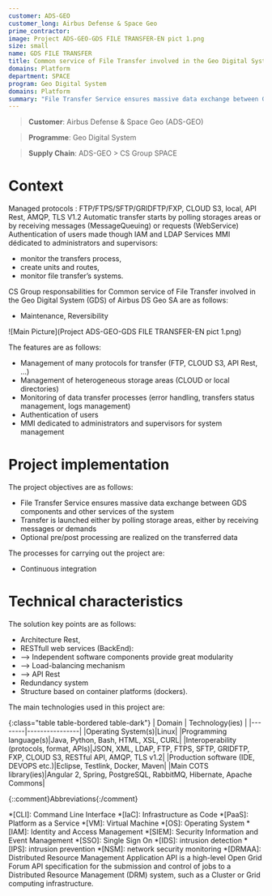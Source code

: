 ```yaml
---
customer: ADS-GEO
customer_long: Airbus Defense & Space Geo
prime_contractor: 
image: Project ADS-GEO-GDS FILE TRANSFER-EN pict 1.png
size: small
name: GDS FILE TRANSFER
title: Common service of File Transfer involved in the Geo Digital System (GDS) of Airbus DS Geo SA
domains: Platform
department: SPACE
program: Geo Digital System
domains: Platform
summary: "File Transfer Service ensures massive data exchange between GDS components and other services of the system. Transfer is launched either by polling storage areas, either by receiving messages or demands. Optional pre/post processing are realized on the transferred data"
---
```


> __Customer__\: Airbus Defense & Space Geo (ADS-GEO)

> __Programme__\: Geo Digital System

> __Supply Chain__\: ADS-GEO >  CS Group SPACE


# Context

Managed protocols : FTP/FTPS/SFTP/GRIDFTP/FXP, CLOUD S3, local, API Rest, AMQP, TLS V1.2 
 Automatic transfer starts by polling storages areas or by receiving messages (MessageQueuing) or requests (WebService)
 Authentication of users made though IAM and LDAP Services
 MMI dédicated to administrators and supervisors: 
 * monitor the transfers process,
 * create units and routes,
 * monitor file transfer’s systems.

CS Group responsabilities for Common service of File Transfer involved in the Geo Digital System (GDS) of Airbus DS Geo SA are as follows:
* Maintenance, Reversibility

![Main Picture](Project ADS-GEO-GDS FILE TRANSFER-EN pict 1.png)

The features are as follows:
* Management of many protocols for transfer (FTP, CLOUD S3, API Rest, ...)
* Management of heterogeneous storage areas (CLOUD or local directories)
* Monitoring of data transfer processes (error handling, transfers status management, logs management)
* Authentication of users
* MMI dedicated to administrators and supervisors for system management

# Project implementation

The project objectives are as follows:
* File Transfer Service ensures massive data exchange between GDS components and other services of the system
* Transfer is launched either by polling storage areas, either by receiving messages or demands 
* Optional pre/post processing are realized on the transferred data

The processes for carrying out the project are:
* Continuous integration

# Technical characteristics

The solution key points are as follows:
* Architecture Rest,
* RESTfull web services (BackEnd):
*   --> Independent software components provide great modularity
*   --> Load-balancing mechanism
*   --> API Rest
* Redundancy system
* Structure based on container platforms (dockers).



The main technologies used in this project are:

{:class="table table-bordered table-dark"}
| Domain | Technology(ies) |
|--------|----------------|
|Operating System(s)|Linux|
|Programming language(s)|Java, Python, Bash, HTML, XSL, CURL|
|Interoperability (protocols, format, APIs)|JSON, XML, LDAP, FTP, FTPS, SFTP, GRIDFTP, FXP, CLOUD S3, RESTful API, AMQP, TLS v1.2|
|Production software (IDE, DEVOPS etc.)|Eclipse, Testlink, Docker, Maven|
|Main COTS library(ies)|Angular 2, Spring, PostgreSQL, RabbitMQ, Hibernate, Apache Commons|



{::comment}Abbreviations{:/comment}

*[CLI]: Command Line Interface
*[IaC]: Infrastructure as Code
*[PaaS]: Platform as a Service
*[VM]: Virtual Machine
*[OS]: Operating System
*[IAM]: Identity and Access Management
*[SIEM]: Security Information and Event Management
*[SSO]: Single Sign On
*[IDS]: intrusion detection
*[IPS]: intrusion prevention
*[NSM]: network security monitoring
*[DRMAA]: Distributed Resource Management Application API is a high-level Open Grid Forum API specification for the submission and control of jobs to a Distributed Resource Management (DRM) system, such as a Cluster or Grid computing infrastructure.
